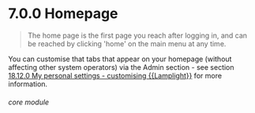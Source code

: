 # 7.0.0    Homepage

> The home page is the first page you reach after logging in, and can be reached by clicking 'home' on the main menu at any time. 

You can customise that tabs that appear on your homepage (without affecting other system operators) via the Admin section - see section [18.12.0  My personal settings - customising {{Lamplight}}](/help/index/v/{{version}}/p/18.12.0) for more information. 

###### core module

